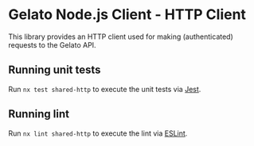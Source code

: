 # Gelato Node.js Client - HTTP Client

This library provides an HTTP client used for making (authenticated) requests to the Gelato API.

## Running unit tests

Run `nx test shared-http` to execute the unit tests via [Jest](https://jestjs.io).

## Running lint

Run `nx lint shared-http` to execute the lint via [ESLint](https://eslint.org/).
